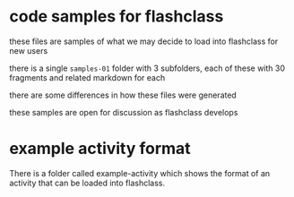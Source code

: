 # code samples for flashclass

these files are samples of what we may decide to load into flashclass for new users

there is a single `samples-01` folder with 3 subfolders, each of these with 30 fragments and related markdown for each

there are some differences in how these files were generated

these samples are open for discussion as flashclass develops

# example activity format

There is a folder called example-activity which shows the format of an activity that can be loaded into flashclass.

